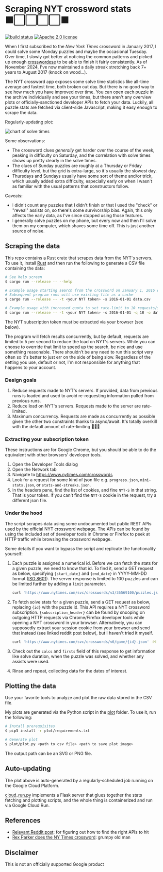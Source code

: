 # Scraping NYT crossword stats ⬛⬜⬜⬜⬜⬛

[![build status](https://img.shields.io/github/actions/workflow/status/kesyog/crossword/push.yml?branch=main&style=flat-square)](https://github.com/kesyog/crossword/actions/workflows/push.yml)
[![Apache 2.0 license](https://img.shields.io/github/license/kesyog/crossword?style=flat-square)](./LICENSE)

When I first subscribed to the _New York Times_ crossword in January 2017, I could solve some Monday
puzzles and maybe the occasional Tuesday. Over time, I slowly got better at noticing the common
patterns and picked up enough [crosswordese](https://en.wikipedia.org/wiki/Crosswordese) to be able
to finish it fairly consistently. As of November 2024, I've now maintained a daily streak stretching
back 7+ years to August 2017 (knock on wood...).

The NYT crossword app exposes some solve time statistics like all-time average and fastest time,
both broken out day. But there is no good way to see how much you have improved over time. You can
open each puzzle in the archive individually and see your times, but there aren't any overview plots
or officially-sanctioned developer APIs to fetch your data. Luckily, all puzzle stats are fetched
via client-side Javascript, making it easy enough to scrape the data.

Regularly-updating plot:

![chart of solve times](https://storage.googleapis.com/xword-plots/plot.svg)

Some observations:

- The crossword clues _generally_ get harder over the course of the week, peaking in difficulty on
  Saturday, and the correlation with solve times shows up pretty clearly in the solve times.
- The clues of Sunday puzzles are roughly at a Thursday or Friday difficulty level, but the grid is
  extra-large, so it's usually the slowest day.
- Thursdays and Sundays usually have some sort of theme and/or trick, which usually added extra
  difficulty, especially early on when I wasn't as familiar with the usual patterns that constructors
  follow.

Caveats:

- I didn't count any puzzles that I didn't finish or that I used the "check" or "reveal" assists on,
  so there's some survivorship bias. Again, this only affects the early data, as I've since stopped
  using those features.
- I generally solve puzzles on my phone, but every now and then I'll solve them on my computer,
  which shaves some time off. This is just another source of noise.

## Scraping the data

This repo contains a Rust crate that scrapes data from the NYT's servers. To use it, install [Rust](https://rustup.rs)
and then run the following to generate a CSV file containing the data:

```sh
# See help screen
$ cargo run --release -- --help

# Example usage starting search from the crossword on January 1, 2016 onward
# Subsequent program runs will use existing file as a cache 
$ cargo run --release -- -t <your NYT token> -s 2016-01-01 data.csv

# Example usage with increased quota to set rate-limit to 10 requests/second
$ cargo run --release -- -t <your NYT token> -s 2016-01-01 -q 10 -o data.csv
```

The NYT subscription token must be extracted via your browser (see below).

The program will fetch results concurrently, but by default, requests are limited to 5 per second to
reduce the load on NYT's servers. While you can choose to override that limit to speed up the
search, be nice and use something reasonable. There shouldn't be any need to run this script very
often so it's better to just err on the side of being slow. Regardless of the setting you use,
default or not, I'm not responsible for anything that happens to your account.

### Design goals

1. Reduce requests made to NYT's servers. If provided, data from previous runs is loaded and used to
   avoid re-requesting information pulled from previous runs.
1. Reduce load on NYT's servers. Requests made to the server are rate-limited.
1. Maximum concurrency. Requests are made as concurrently as possible given the other two
   constraints thanks to async/await. It's totally overkill with the default amount of rate-limiting 🤷🏽‍♂

### Extracting your subscription token

These instructions are for Google Chrome, but you should be able to do the equivalent with other
browsers' developer tools.

1. Open the Developer Tools dialog
1. Open the Network tab
1. Navigate to <https://www.nytimes.com/crosswords>
1. Look for a request for some kind of json file e.g. `progress.json`, `mini-stats.json`, or
   `stats-and-streaks.json`.
1. In the headers pane, find the list of cookies, and fine `NYT-S` in that string. That is your
   token. If you can't find the `NYT-S` cookie in the request, try a different json file.

### Under the hood

The script scrapes data using some undocumented but public REST APIs used by the official NYT
crossword webpage.
The APIs can be found by using the included set of developer tools in Chrome or Firefox to peek at
HTTP traffic while browsing the crossword webpage.

Some details if you want to bypass the script and replicate the functionality yourself:

1. Each puzzle is assigned a numerical id. Before we can fetch the stats for a given puzzle, we need
   to know that id. To find it, send a GET request as below, specifying `{start_date}` and `{end_date}`
   in YYYY-MM-DD format ([ISO 8601](https://xkcd.com/1179)). The server response is limited to 100
   puzzles and can be limited further by adding a `limit` parameter.

   ```sh
   curl 'https://www.nytimes.com/svc/crosswords/v3/36569100/puzzles.json?publish_type=daily&date_start={start_date}&date_end={end_date}' -H 'accept: application/json'
   ```

1. To fetch solve stats for a given puzzle, send a GET request as below, replacing `{id}` with the
   puzzle id. This API requires a NYT crossword subscription. `{subscription_header}` can be found by
   snooping on outgoing HTTP requests via Chrome/Firefox developer tools while opening a NYT crossword
   in your browser. Alternatively, you can supposedly extract your session cookie from your browser and
   send that instead (see linked reddit post below), but I haven't tried it myself.

   ```sh
   curl 'https://www.nytimes.com/svc/crosswords/v6/game/{id}.json' -H 'accept: application/json' --cookie 'NYT-S={subscription_header}'
   ```

1. Check out the `calcs` and `firsts` field of this response to get information like solve duration,
   when the puzzle was solved, and whether any assists were used.

1. Rinse and repeat, collecting data for the dates of interest.

## Plotting the data

Use your favorite tools to analyze and plot the raw data stored in the CSV file.

My plots are generated via the Python script in the [plot](./plot) folder. To use it, run the
following:

```sh
# Install prerequisites
$ pip3 install -r plot/requirements.txt

# Generate plot
$ plot/plot.py <path to csv file> <path to save plot image>
```

The output path can be an SVG or PNG file.

## Auto-updating

The plot above is auto-generated by a regularly-scheduled job running on the Google Cloud Platform.

[cloud_run.py](./cloud_run.py) implements a Flask server that glues together the stats fetching and
plotting scripts, and the whole thing is containerized and run via Google Cloud Run.

## References

- [Relevant Reddit post][1]: for figuring out how to find the right APIs to hit
- [Rex Parker does the NY Times crossword][2]: grumpy old man

## Disclaimer

This is not an officially supported Google product

[1]: https://www.reddit.com/r/crossword/comments/dqtnca/my_automatic_nyt_crossword_downloading_script
[2]: https://rexwordpuzzle.blogspot.com
